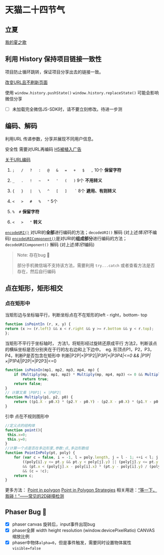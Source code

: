# 天猫二十四节气

## 立夏 
[我的夏之歌](https://tm24.lxustudio.cn/)

## 利用 History 保持项目链接一致性
项目防止循环跳转，保证项目分享出去的链接一致。

[改变URL且不刷新页面](https://github.com/Sanchez3/MyProject/issues/5)

使用  `window.history.pushState()`  `window.history.replaceState()` 可能会影响微信分享

- [ ] 未加载完全微信JS-SDK时，请不要立刻修改。待进一步测



## 编码、解码

利用URL 传递参数，分享并展现不同用户信息。

安全性 需要对URL再编码 [H5被植入广告](https://github.com/Sanchez3/MyProject/tree/master/NBfuel#h5%E8%A2%AB%E6%A4%8D%E5%85%A5%E5%B9%BF%E5%91%8A)

[关于URL编码](http://doiob.blog.163.com/blog/static/175757412201011291023290/)

1.  `;   /   ?   :   @   &   =   +   $   ,`                     10个  **保留字符**

2.  `_   .   !   ~   *   '   (   )`                             9个  **不用转义**

3.  `{   }   |   \   ^   [   ]   ` <code>`</code>               8个  **避用、有则转义**

4.  `<   >   #   %   "`                                         5个  
   1.  `%  #`                                                        **保留字符**

   2.  `<   >   "`                                                   **转义**

[`encodeURI()`](https://developer.mozilla.org/zh-CN/docs/Web/JavaScript/Reference/Global_Objects/encodeURI) 对URI的**全部**进行编码的方法；`decodeURI()` 解码 (对上述*情况1*不编码)
[`encodeURIComponent()`](https://developer.mozilla.org/zh-CN/docs/Web/JavaScript/Reference/Global_Objects/encodeURIComponent)是对URI的**组成部分**进行编码的方法；`decodeURIComponent()` 解码 (对上述*情况1*编码)
> Note: 存在bug :bug:
>
> 部分手机微信端不支持该方法，需要利用 `try...catch` 或者查看方法是否存在，然后自行编码
## 点在矩形，矩形相交
### 点在矩形中
当矩形边与坐标轴平行，判断坐标点在不在矩形的left - right，bottom- top
```javascript
function isPointIn (r, x, y) {
return (x >= (r.left) && x < r.right && y >= r.bottom && y < r.top);
};
```
当矩形不平行于坐标轴时，
方法1，将矩形经过旋转还原成平行
方法2，判断该点的横纵坐标是否分别夹在于行的左右边和上下边中。
​	eg. 形顶点P1，P2，P3，P4，判断P是否包含在矩形中
​		判断|P2P|×|P1P2|*|P3P|×|P3P4|<=0  &&  |P1P|×|P1P4|*|P2P|×|P2P3|<=0
```javascript
function isPoinIn(mp1, mp2, mp3, mp4, mp) {
    if (Multiply(mp, mp1, mp2) * Multiply(mp, mp4, mp3) <= 0 && Multiply(mp, mp4, mp1) * Multiply(mp, mp3, mp2) <= 0)
        return true;
    return false;
}
// 计算叉乘 |P0P1| × |P0P2| 
function Multiply(p1, p2, p0) {
    return ((p1.X - p0.X) * (p2.Y - p0.Y) - (p2.X - p0.X) * (p1.Y - p0.Y));
}
```
引申 点在不规则图形中
```JavaScript
//定义点的结构体
function point(){
 this.x=0;
 this.y=0;
}
//计算一个点是否在多边形里,参数:点,多边形数组
function PointInPoly(pt, poly) { 
    for (var c = false, i = -1, l = poly.length, j = l - 1; ++i < l; j = i) 
        ((poly[i].y <= pt.y && pt.y < poly[j].y) || (poly[j].y <= pt.y && pt.y < poly[i].y)) 
        && (pt.x < (poly[j].x - poly[i].x) * (pt.y - poly[i].y) / (poly[j].y - poly[i].y) + poly[i].x) 
        && (c = !c); 
    return c; 
}
```
更多方法：
[Point in polygon](https://en.wikipedia.org/wiki/Point_in_polygon)
[Point in Polygon Strategies](http://erich.realtimerendering.com/ptinpoly/)
相关用途：[“等一下，我碰！”——常见的2D碰撞检测 ](https://github.com/JChehe/blog/issues/8)
## Phaser Bug :bug:
- [x] phaser canvas 旋转后，input事件出现bug
- [x] phaser全屏 width height  resolution (window.devicePixelRatio) CANVAS缩放比例
- [x] phaser中物体`alpha=0`，但是事件触发，需要同时设置物体属性 `visible=false`
